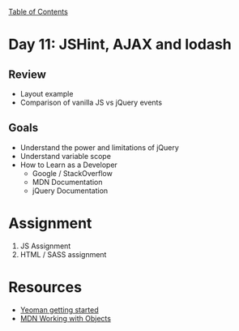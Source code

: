 [Table of Contents](/README.md)

# Day 11: JSHint, AJAX and lodash

## Review
- Layout example
- Comparison of vanilla JS vs jQuery events

## Goals
- Understand the power and limitations of jQuery
- Understand variable scope
- How to Learn as a Developer
	- Google / StackOverflow
	- MDN Documentation
	- jQuery Documentation

# Assignment
1. JS Assignment
2. HTML / SASS assignment

# Resources
- [Yeoman getting started](https://developer.mozilla.org/en-US/docs/Web/JavaScript/Reference/Global_Objects/Array)
- [MDN Working with Objects](https://developer.mozilla.org/en-US/docs/Web/JavaScript/Guide/Working_with_Objects)